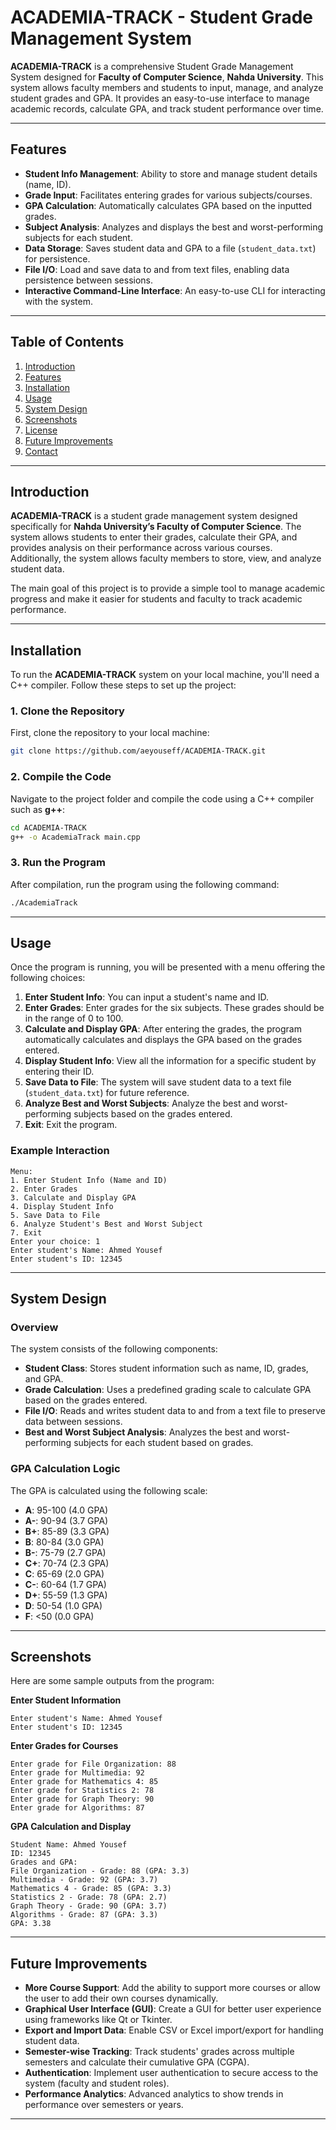 # ACADEMIA-TRACK - Student Grade Management System

**ACADEMIA-TRACK** is a comprehensive Student Grade Management System designed for **Faculty of Computer Science**, **Nahda University**. This system allows faculty members and students to input, manage, and analyze student grades and GPA. It provides an easy-to-use interface to manage academic records, calculate GPA, and track student performance over time.

---

## Features

- **Student Info Management**: Ability to store and manage student details (name, ID).
- **Grade Input**: Facilitates entering grades for various subjects/courses.
- **GPA Calculation**: Automatically calculates GPA based on the inputted grades.
- **Subject Analysis**: Analyzes and displays the best and worst-performing subjects for each student.
- **Data Storage**: Saves student data and GPA to a file (`student_data.txt`) for persistence.
- **File I/O**: Load and save data to and from text files, enabling data persistence between sessions.
- **Interactive Command-Line Interface**: An easy-to-use CLI for interacting with the system.

---

## Table of Contents

1. [Introduction](#introduction)
2. [Features](#features)
3. [Installation](#installation)
4. [Usage](#usage)
5. [System Design](#system-design)
6. [Screenshots](#screenshots)
7. [License](#license)
8. [Future Improvements](#future-improvements)
9. [Contact](#contact)

---

## Introduction

**ACADEMIA-TRACK** is a student grade management system designed specifically for **Nahda University’s Faculty of Computer Science**. The system allows students to enter their grades, calculate their GPA, and provides analysis on their performance across various courses. Additionally, the system allows faculty members to store, view, and analyze student data.

The main goal of this project is to provide a simple tool to manage academic progress and make it easier for students and faculty to track academic performance.

---

## Installation

To run the **ACADEMIA-TRACK** system on your local machine, you'll need a C++ compiler. Follow these steps to set up the project:

### 1. Clone the Repository

First, clone the repository to your local machine:

```bash
git clone https://github.com/aeyouseff/ACADEMIA-TRACK.git
```

### 2. Compile the Code

Navigate to the project folder and compile the code using a C++ compiler such as **g++**:

```bash
cd ACADEMIA-TRACK
g++ -o AcademiaTrack main.cpp
```

### 3. Run the Program

After compilation, run the program using the following command:

```bash
./AcademiaTrack
```

---

## Usage

Once the program is running, you will be presented with a menu offering the following choices:

1. **Enter Student Info**: You can input a student's name and ID.
2. **Enter Grades**: Enter grades for the six subjects. These grades should be in the range of 0 to 100.
3. **Calculate and Display GPA**: After entering the grades, the program automatically calculates and displays the GPA based on the grades entered.
4. **Display Student Info**: View all the information for a specific student by entering their ID.
5. **Save Data to File**: The system will save student data to a text file (`student_data.txt`) for future reference.
6. **Analyze Best and Worst Subjects**: Analyze the best and worst-performing subjects based on the grades entered.
7. **Exit**: Exit the program.

### Example Interaction

```
Menu:
1. Enter Student Info (Name and ID)
2. Enter Grades
3. Calculate and Display GPA
4. Display Student Info
5. Save Data to File
6. Analyze Student's Best and Worst Subject
7. Exit
Enter your choice: 1
Enter student's Name: Ahmed Yousef
Enter student's ID: 12345
```

---

## System Design

### Overview

The system consists of the following components:
- **Student Class**: Stores student information such as name, ID, grades, and GPA.
- **Grade Calculation**: Uses a predefined grading scale to calculate GPA based on the grades entered.
- **File I/O**: Reads and writes student data to and from a text file to preserve data between sessions.
- **Best and Worst Subject Analysis**: Analyzes the best and worst-performing subjects for each student based on grades.

### GPA Calculation Logic

The GPA is calculated using the following scale:

- **A**: 95-100 (4.0 GPA)
- **A-**: 90-94 (3.7 GPA)
- **B+**: 85-89 (3.3 GPA)
- **B**: 80-84 (3.0 GPA)
- **B-**: 75-79 (2.7 GPA)
- **C+**: 70-74 (2.3 GPA)
- **C**: 65-69 (2.0 GPA)
- **C-**: 60-64 (1.7 GPA)
- **D+**: 55-59 (1.3 GPA)
- **D**: 50-54 (1.0 GPA)
- **F**: <50 (0.0 GPA)

---

## Screenshots

Here are some sample outputs from the program:

**Enter Student Information**
```
Enter student's Name: Ahmed Yousef
Enter student's ID: 12345
```

**Enter Grades for Courses**
```
Enter grade for File Organization: 88
Enter grade for Multimedia: 92
Enter grade for Mathematics 4: 85
Enter grade for Statistics 2: 78
Enter grade for Graph Theory: 90
Enter grade for Algorithms: 87
```

**GPA Calculation and Display**
```
Student Name: Ahmed Yousef
ID: 12345
Grades and GPA:
File Organization - Grade: 88 (GPA: 3.3)
Multimedia - Grade: 92 (GPA: 3.7)
Mathematics 4 - Grade: 85 (GPA: 3.3)
Statistics 2 - Grade: 78 (GPA: 2.7)
Graph Theory - Grade: 90 (GPA: 3.7)
Algorithms - Grade: 87 (GPA: 3.3)
GPA: 3.38
```

---

## Future Improvements

- **More Course Support**: Add the ability to support more courses or allow the user to add their own courses dynamically.
- **Graphical User Interface (GUI)**: Create a GUI for better user experience using frameworks like Qt or Tkinter.
- **Export and Import Data**: Enable CSV or Excel import/export for handling student data.
- **Semester-wise Tracking**: Track students' grades across multiple semesters and calculate their cumulative GPA (CGPA).
- **Authentication**: Implement user authentication to secure access to the system (faculty and student roles).
- **Performance Analytics**: Advanced analytics to show trends in performance over semesters or years.

---
